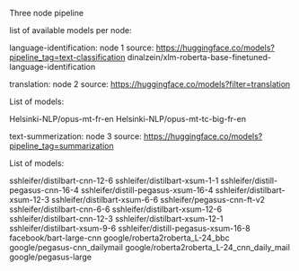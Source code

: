 Three node pipeline

list of available models per node:

language-identification: node 1
source: https://huggingface.co/models?pipeline_tag=text-classification
dinalzein/xlm-roberta-base-finetuned-language-identification

translation: node 2
source: https://huggingface.co/models?filter=translation

List of models:

Helsinki-NLP/opus-mt-fr-en
Helsinki-NLP/opus-mt-tc-big-fr-en

text-summerization: node 3
source: https://huggingface.co/models?pipeline_tag=summarization

List of models:

sshleifer/distilbart-cnn-12-6
sshleifer/distilbart-xsum-1-1
sshleifer/distill-pegasus-cnn-16-4
sshleifer/distill-pegasus-xsum-16-4
sshleifer/distilbart-xsum-12-3
sshleifer/distilbart-xsum-6-6
sshleifer/pegasus-cnn-ft-v2
sshleifer/distilbart-cnn-6-6
sshleifer/distilbart-xsum-12-6
sshleifer/distilbart-cnn-12-3
sshleifer/distilbart-xsum-12-1
sshleifer/distilbart-xsum-9-6
sshleifer/distill-pegasus-xsum-16-8
facebook/bart-large-cnn
google/roberta2roberta_L-24_bbc
google/pegasus-cnn_dailymail
google/roberta2roberta_L-24_cnn_daily_mail
google/pegasus-large

